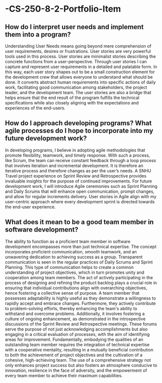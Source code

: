 # -CS-250-8-2-Portfolio-Item

## How do I interpret user needs and implement them into a program?
Understanding User Needs means going beyond mere comprehension of user requirements, desires or frustrations. User stories are very powerful tools used in this process. User stories are minimalist stories describing the concrete functions from a user-perspective. Through user stories I can capture and represent user requirements in a detailed and palatable form. In this way, each user story shapes out to be a small construction element for the development crew that allows everyone to understand what should be done. It converts abstract human requirements into specific actions of daily work, facilitating good communication among stakeholders, the project leader, and the development team. The user stories are also a bridge that helps ensure that the end result of the program fulfills the technical specifications while also closely aligning with the expectations and experiences of the end-users.
## How do I approach developing programs? What agile processes do I hope to incorporate into my future development work?

In developing programs, I believe in adopting agile methodologies that promote flexibility, teamwork, and timely response. With such a process, like Scrum, the team can receive constant feedback through a loop process that involves iteration and incremental development. It is therefore an iterative process and therefore changes as per the user’s needs. A SNHU Travel project experience on Sprint Review and Retrospective provides invaluable insights for the purpose of continued improvements. For future development work, I will introduce Agile ceremonies such as Sprint Planning and Daily Scrums that will enhance open communication, prompt changes, and allow for regular increments delivery. User stories in Agile align with my user-centric approach where every development sprint is directed towards the end-user experience.
## What does it mean to be a good team member in software development?

The ability to function as a proficient team member in software development encompasses more than just technical expertise. The concept incorporates proficient communication, smooth teamwork, and an unwavering dedication to achieving success as a group. Transparent communication is seen in the regular practices of Daily Scrums and Sprint Planning. This type of communication helps to create a common understanding of project objectives, which in turn promotes unity and cooperation among team members. The act of actively participating in the process of designing and refining the product backlog plays a crucial role in ensuring that individual contributions align with overarching objectives, hence fostering a collective sense of purpose. A team member that possesses adaptability is highly useful as they demonstrate a willingness to rapidly accept and embrace changes. Furthermore, they actively contribute to problem-solving efforts, thereby enhancing the team's ability to withstand and overcome problems. Additionally, it involves fostering a culture of ongoing enhancement, as demonstrated in the introspective discussions of the Sprint Review and Retrospective meetings. These forums serve the purpose of not just acknowledging accomplishments but also engaging in a critical evaluation of processes, with the aim of identifying areas for improvement. Fundamentally, embodying the qualities of an outstanding team member requires the integration of technical expertise with a cooperative mentality, resulting in a mutually beneficial contribution to both the achievement of project objectives and the cultivation of a cohesive, high-achieving team. The use of a comprehensive strategy not only enhances project success but also fosters an atmosphere conducive to innovation, resilience in the face of adversity, and the empowerment of every team member to achieve their maximum capabilities.








